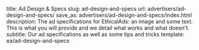title: Ad Design & Specs
slug: ad-design-and-specs
url: advertisers/ad-design-and-specs/
save_as: advertisers/ad-design-and-specs/index.html
description: The ad specifications for EthicalAds: an image and some text. This is what you will provide and we detail what works and what doesn't.
subtitle: Our ad specifications as well as some tips and tricks
template: ea/ad-design-and-specs
